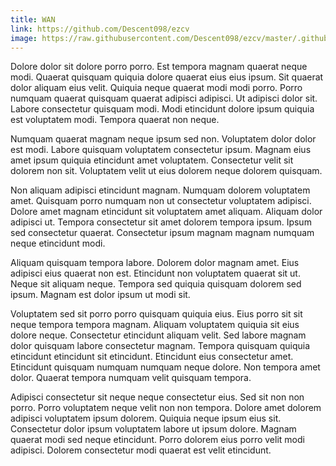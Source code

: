 ```yaml
---
title: WAN
link: https://github.com/Descent098/ezcv
image: https://raw.githubusercontent.com/Descent098/ezcv/master/.github/logo.png
---
```


Dolore dolor sit dolore porro porro. Est tempora magnam quaerat neque modi. Quaerat quisquam quiquia dolore quaerat eius eius ipsum. Sit quaerat dolor aliquam eius velit. Quiquia neque quaerat modi modi porro. Porro numquam quaerat quisquam quaerat adipisci adipisci. Ut adipisci dolor sit. Labore consectetur quisquam modi. Modi etincidunt dolore ipsum quiquia est voluptatem modi. Tempora quaerat non neque.

Numquam quaerat magnam neque ipsum sed non. Voluptatem dolor dolor est modi. Labore quisquam voluptatem consectetur ipsum. Magnam eius amet ipsum quiquia etincidunt amet voluptatem. Consectetur velit sit dolorem non sit. Voluptatem velit ut eius dolorem neque dolorem quisquam.

Non aliquam adipisci etincidunt magnam. Numquam dolorem voluptatem amet. Quisquam porro numquam non ut consectetur voluptatem adipisci. Dolore amet magnam etincidunt sit voluptatem amet aliquam. Aliquam dolor adipisci ut. Tempora consectetur sit amet dolorem tempora ipsum. Ipsum sed consectetur quaerat. Consectetur ipsum magnam magnam numquam neque etincidunt modi.

Aliquam quisquam tempora labore. Dolorem dolor magnam amet. Eius adipisci eius quaerat non est. Etincidunt non voluptatem quaerat sit ut. Neque sit aliquam neque. Tempora sed quiquia quisquam dolorem sed ipsum. Magnam est dolor ipsum ut modi sit.

Voluptatem sed sit porro porro quisquam quiquia eius. Eius porro sit sit neque tempora tempora magnam. Aliquam voluptatem quiquia sit eius dolore neque. Consectetur etincidunt aliquam velit. Sed labore magnam dolor quisquam labore consectetur magnam. Tempora quisquam quiquia etincidunt etincidunt sit etincidunt. Etincidunt eius consectetur amet. Etincidunt quisquam numquam numquam neque dolore. Non tempora amet dolor. Quaerat tempora numquam velit quisquam tempora.

Adipisci consectetur sit neque neque consectetur eius. Sed sit non non porro. Porro voluptatem neque velit non non tempora. Dolore amet dolorem adipisci voluptatem ipsum dolorem. Quiquia neque ipsum eius sit. Consectetur dolor ipsum voluptatem labore ut ipsum dolore. Magnam quaerat modi sed neque etincidunt. Porro dolorem eius porro velit modi adipisci. Dolorem consectetur modi quaerat est velit etincidunt.
    